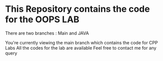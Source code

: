 # This Repository contains the code for the OOPS LAB
There are two branches : Main and JAVA

You're currently viewing the main branch which contains the code for CPP Labs
All the codes for the lab are available
Feel free to contact me for any query
